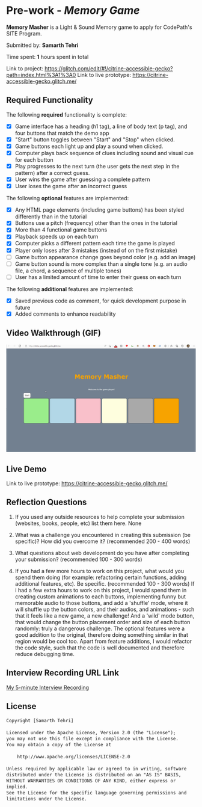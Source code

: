 # Pre-work - *Memory Game*

**Memory Masher** is a Light & Sound Memory game to apply for CodePath's SITE Program. 

Submitted by: **Samarth Tehri**

Time spent: **1** hours spent in total

Link to project: https://glitch.com/edit/#!/citrine-accessible-gecko?path=index.html%3A1%3A0
Link to live prototype: https://citrine-accessible-gecko.glitch.me/

## Required Functionality

The following **required** functionality is complete:

* [x] Game interface has a heading (h1 tag), a line of body text (p tag), and four buttons that match the demo app
* [x] "Start" button toggles between "Start" and "Stop" when clicked. 
* [x] Game buttons each light up and play a sound when clicked. 
* [x] Computer plays back sequence of clues including sound and visual cue for each button
* [x] Play progresses to the next turn (the user gets the next step in the pattern) after a correct guess. 
* [x] User wins the game after guessing a complete pattern
* [x] User loses the game after an incorrect guess

The following **optional** features are implemented:

* [x] Any HTML page elements (including game buttons) has been styled differently than in the tutorial
* [x] Buttons use a pitch (frequency) other than the ones in the tutorial
* [x] More than 4 functional game buttons
* [x] Playback speeds up on each turn
* [x] Computer picks a different pattern each time the game is played
* [x] Player only loses after 3 mistakes (instead of on the first mistake)
* [ ] Game button appearance change goes beyond color (e.g. add an image)
* [ ] Game button sound is more complex than a single tone (e.g. an audio file, a chord, a sequence of multiple tones)
* [ ] User has a limited amount of time to enter their guess on each turn

The following **additional** features are implemented:

- [x] Saved previous code as comment, for quick development purpose in future
- [x] Added comments to enhance readability

## Video Walkthrough (GIF)

![memory masher gif](memorymasher.gif)

## Live Demo

Link to live prototype: https://citrine-accessible-gecko.glitch.me/

## Reflection Questions
1. If you used any outside resources to help complete your submission (websites, books, people, etc) list them here. 
None

2. What was a challenge you encountered in creating this submission (be specific)? How did you overcome it? (recommended 200 - 400 words) 


3. What questions about web development do you have after completing your submission? (recommended 100 - 300 words) 


4. If you had a few more hours to work on this project, what would you spend them doing (for example: refactoring certain functions, adding additional features, etc). Be specific. (recommended 100 - 300 words) 
If i had a few extra hours to work on this project, I would spend them in creating custom animations to each buttons, implementing funny but memorable audio to those buttons, and add a 'shuffle' mode, where it will shuffle up the button colors, and their audios, and animations - such that it feels like a new game, a new challenge! And a 'wild' mode button, that would change the button placement order and size of each button randomly: truly a dangerous challenge. The optional features were a good addition to the original, therefore doing something similar in that region would be cool too. Apart from feature additions, I would refactor the code style, such that the code is well documented and therefore reduce debugging time.



## Interview Recording URL Link

[My 5-minute Interview Recording](your-link-here)


## License

    Copyright [Samarth Tehri]

    Licensed under the Apache License, Version 2.0 (the "License");
    you may not use this file except in compliance with the License.
    You may obtain a copy of the License at

        http://www.apache.org/licenses/LICENSE-2.0

    Unless required by applicable law or agreed to in writing, software
    distributed under the License is distributed on an "AS IS" BASIS,
    WITHOUT WARRANTIES OR CONDITIONS OF ANY KIND, either express or implied.
    See the License for the specific language governing permissions and
    limitations under the License.
